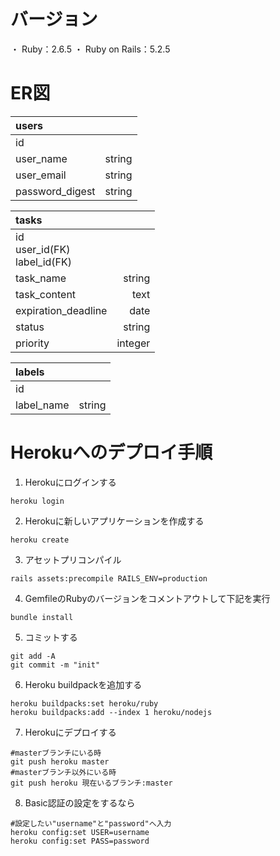 # バージョン
・ Ruby：2.6.5
・ Ruby on Rails：5.2.5

# ER図
|users||
|:-|-:|
|id|
|user_name|string|
|user_email|string|
|password_digest|string|

|tasks||
|:-|-:|
|id<br>user_id(FK)<br>label_id(FK)|
|task_name|string|
|task_content|text|
|expiration_deadline|date|
|status|string|
|priority|integer|

|labels||
|:-|-:|
|id|
|label_name|string|

# Herokuへのデプロイ手順
1. Herokuにログインする
```
heroku login
```
2. Herokuに新しいアプリケーションを作成する
```
heroku create
```
3. アセットプリコンパイル
```
rails assets:precompile RAILS_ENV=production
```
4. GemfileのRubyのバージョンをコメントアウトして下記を実行
```
bundle install
```
5. コミットする
```
git add -A
git commit -m "init"
```
6. Heroku buildpackを追加する
```
heroku buildpacks:set heroku/ruby
heroku buildpacks:add --index 1 heroku/nodejs
```
7. Herokuにデプロイする
```
#masterブランチにいる時
git push heroku master
#masterブランチ以外にいる時
git push heroku 現在いるブランチ:master
```
8. Basic認証の設定をするなら
```
#設定したい"username"と"password"へ入力
heroku config:set USER=username
heroku config:set PASS=password
```
